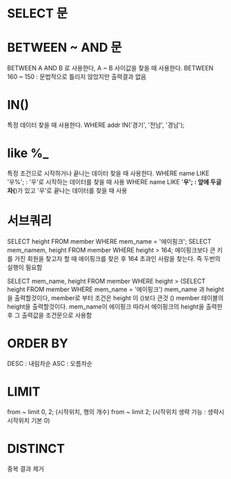 # SELECT 문


# BETWEEN ~ AND 문
  BETWEEN A AND B 로 사용한다, A ~ B 사이값을 찾을 때 사용한다.
  BETWEEN 160 ~ 150 : 문법적으로 틀리지 않았지만 출력결과 없음

# IN()
  특정 데이터 찾을 때 사용한다.
  WHERE addr IN('경기', '전남', '경남');

# like %_
  특정 조건으로 시작하거나 끝나는 데이터 찾을 때 사용한다.
  WHERE name LIKE '우%'; : '우'로 시작하는 데이터를 찾을 때 사용
  WHERE name LIKE '__우'; : 앞에 두글자(__)가 있고 '우'로 끝나는 데이터를 찾을 때 사용

# 서브쿼리
  SELECT height FROM member WHERE mem_name = '에이핑크';
  SELECT mem_namem, height FROM member WHERE height > 164;
  에이핑크보다 큰 키를 가진 회원을 찾고자 할 때 에이핑크를 찾은 후 164 초과인 사람을 찾는다. 즉 두번의 실행이 필요함

  SELECT mem_name, height FROM member WHERE height > (SELECT height FROM member WHERE mem_name = '에이핑크')
  mem_name 과 height 을 출력할것이다, member로 부터 조건은 height 이 ()보다 큰것
  () member 테이블의 height을 출력할것이다. mem_name이 에이핑크
  따라서 에이핑크의 height을 출력한 후 그 출력값을 조건문으로 사용함

# ORDER BY
  DESC : 내림차순
  ASC : 오름차순

# LIMIT
  from ~ limit 0, 2; (시작위치, 행의 개수)
  from ~ limit 2; (시작위치 생략 가능 : 생략시 시작위치 기본 0)

# DISTINCT
  중복 결과 제거
  